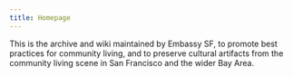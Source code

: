 ```yaml
---
title: Homepage
---
```

This is the archive and wiki maintained by Embassy SF, to promote best practices for community living, and to preserve cultural artifacts from the community living scene in San Francisco and the wider Bay Area.

